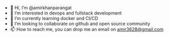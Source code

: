 - 👋 Hi, I’m @amirkhanparangat
- 👀 I’m interested in devops and fullstack development
- 🌱 I’m currently learning docker and CI/CD
- 💞️ I’m looking to collaborate on github and open source community
- 📫 How to reach me, you can drop me an email on amir3628@gmail.com

<!---
amirkhanparangat/amirkhanparangat is a ✨ special ✨ repository because its `README.md` (this file) appears on your GitHub profile.
You can click the Preview link to take a look at your changes.
--->
